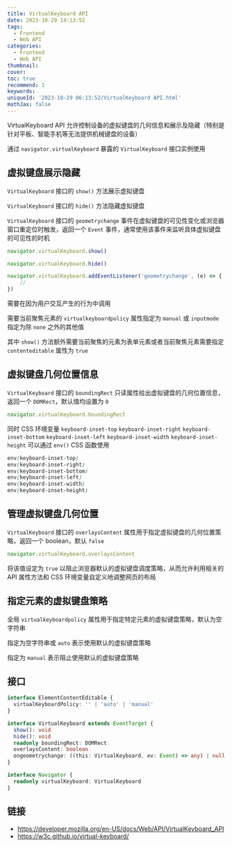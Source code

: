 ```yaml
---
title: VirtualKeyboard API
date: 2023-10-29 14:13:52
tags:
  - Frontend
  - Web API
categories:
  - Frontend
  - Web API
thumbnail:
cover:
toc: true
recommend: 1
keywords:
uniqueId: '2023-10-29 06:13:52/VirtualKeyboard API.html'
mathJax: false
---
```


VirtualKeyboard API 允许控制设备的虚拟键盘的几何信息和展示及隐藏（特别是针对平板、智能手机等无法提供机械键盘的设备）

通过 `navigator.virtualKeyboard` 暴露的 `VirtualKeyboard` 接口实例使用

## 虚拟键盘展示隐藏

`VirtualKeyboard` 接口的 `show()` 方法展示虚拟键盘

`VirtualKeyboard` 接口的 `hide()` 方法隐藏虚拟键盘

`VirtualKeyboard` 接口的 `geometrychange` 事件在虚拟键盘的可见性变化或浏览器窗口重定位时触发，返回一个 `Event` 事件，通常使用该事件来监听具体虚拟键盘的可见性的时机

```js
navigator.virtualKeyboard.show()

navigator.virtualKeyboard.hide()

navigator.virtualKeyboard.addEventListener('geometrychange', (e) => {
    //
})
```

需要在因为用户交互产生的行为中调用

需要当前聚焦元素的 `virtualkeyboardpolicy` 属性指定为 `manual` 或 `inputmode` 指定为除 `none` 之外的其他值

其中 `show()` 方法额外需要当前聚焦的元素为表单元素或者当前聚焦元素需要指定 `contenteditable` 属性为 `true`

## 虚拟键盘几何位置信息

`VirtualKeyboard` 接口的 `boundingRect` 只读属性给出虚拟键盘的几何位置信息，返回一个 `DOMRect`，默认值均设置为 `0`

```js
navigator.virtualKeyboard.boundingRect
```

同时 CSS 环境变量 `keyboard-inset-top` `keyboard-inset-right` `keyboard-inset-bottom` `keyboard-inset-left` `keyboard-inset-width` `keyboard-inset-height` 可以通过 `env()` CSS 函数使用

```css
env(keyboard-inset-top)
env(keyboard-inset-right)
env(keyboard-inset-bottom)
env(keyboard-inset-left)
env(keyboard-inset-width)
env(keyboard-inset-height)
```

## 管理虚拟键盘几何位置

`VirtualKeyboard` 接口的 `overlaysContent` 属性用于指定虚拟键盘的几何位置策略，返回一个 boolean，默认 `false`

```js
navigator.virtualKeyboard.overlaysContent
```

将该值设定为 `true` 以阻止浏览器默认的虚拟键盘调度策略，从而允许利用相关的 API 属性方法和 CSS 环境变量自定义地调整网页的布局

## 指定元素的虚拟键盘策略

全局 `virtualkeyboardpolicy` 属性用于指定特定元素的虚拟键盘策略，默认为空字符串

指定为空字符串或 `auto` 表示使用默认的虚拟键盘策略

指定为 `manual` 表示阻止使用默认的虚拟键盘策略

## 接口

```ts
interface ElementContentEditable {
  virtualKeyboardPolicy: '' | 'auto' | 'manual'
}

interface VirtualKeyboard extends EventTarget {
  show(): void
  hide(): void
  readonly boundingRect: DOMRect
  overlaysContent: boolean
  ongeometrychange: ((this: VirtualKeyboard, ev: Event) => any) | null
}

interface Navigator {
  readonly virtualKeyboard: VirtualKeyboard
}
```

## 链接

* <https://developer.mozilla.org/en-US/docs/Web/API/VirtualKeyboard_API>
* <https://w3c.github.io/virtual-keyboard/>
